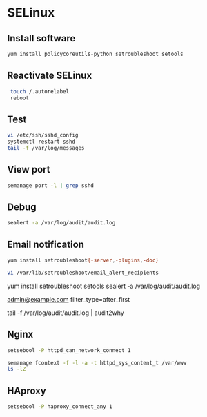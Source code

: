 # SELinux

## Install software

```bash
yum install policycoreutils-python setroubleshoot setools
```

## Reactivate SELinux

```bash
 touch /.autorelabel
 reboot
```

## Test

```bash
vi /etc/ssh/sshd_config
systemctl restart sshd
tail -f /var/log/messages
```

## View port

```bash
semanage port -l | grep sshd
```

## Debug

```bash
sealert -a /var/log/audit/audit.log
```

## Email notification

```bash
yum install setroubleshoot{-server,-plugins,-doc}

vi /var/lib/setroubleshoot/email_alert_recipients
```

yum install setroubleshoot setools
sealert -a /var/log/audit/audit.log

admin@example.com filter_type=after_first

tail -f /var/log/audit/audit.log | audit2why

## Nginx

```bash
setsebool -P httpd_can_network_connect 1
```

```bash
semanage fcontext -f -l -a -t httpd_sys_content_t /var/www
ls -lZ
```

## HAproxy

```bash
setsebool -P haproxy_connect_any 1
```